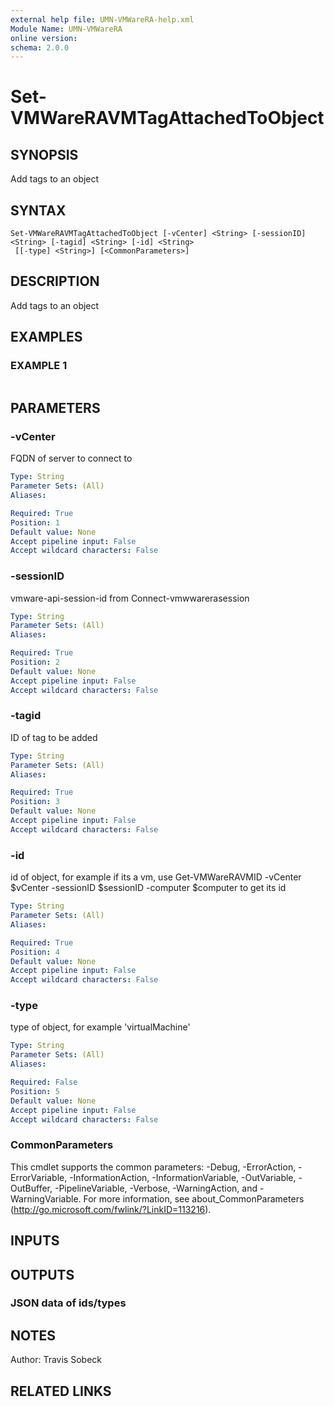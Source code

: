 ```yaml
---
external help file: UMN-VMWareRA-help.xml
Module Name: UMN-VMWareRA
online version:
schema: 2.0.0
---
```


# Set-VMWareRAVMTagAttachedToObject

## SYNOPSIS
Add tags to an object

## SYNTAX

```
Set-VMWareRAVMTagAttachedToObject [-vCenter] <String> [-sessionID] <String> [-tagid] <String> [-id] <String>
 [[-type] <String>] [<CommonParameters>]
```

## DESCRIPTION
Add tags to an object

## EXAMPLES

### EXAMPLE 1
```

```

## PARAMETERS

### -vCenter
FQDN of server to connect to

```yaml
Type: String
Parameter Sets: (All)
Aliases:

Required: True
Position: 1
Default value: None
Accept pipeline input: False
Accept wildcard characters: False
```

### -sessionID
vmware-api-session-id from Connect-vmwwarerasession

```yaml
Type: String
Parameter Sets: (All)
Aliases:

Required: True
Position: 2
Default value: None
Accept pipeline input: False
Accept wildcard characters: False
```

### -tagid
ID of tag to be added

```yaml
Type: String
Parameter Sets: (All)
Aliases:

Required: True
Position: 3
Default value: None
Accept pipeline input: False
Accept wildcard characters: False
```

### -id
id of object, for example if its a vm, use Get-VMWareRAVMID -vCenter $vCenter -sessionID $sessionID -computer $computer to get its id

```yaml
Type: String
Parameter Sets: (All)
Aliases:

Required: True
Position: 4
Default value: None
Accept pipeline input: False
Accept wildcard characters: False
```

### -type
type of object, for example 'virtualMachine'

```yaml
Type: String
Parameter Sets: (All)
Aliases:

Required: False
Position: 5
Default value: None
Accept pipeline input: False
Accept wildcard characters: False
```

### CommonParameters
This cmdlet supports the common parameters: -Debug, -ErrorAction, -ErrorVariable, -InformationAction, -InformationVariable, -OutVariable, -OutBuffer, -PipelineVariable, -Verbose, -WarningAction, and -WarningVariable. For more information, see about_CommonParameters (http://go.microsoft.com/fwlink/?LinkID=113216).

## INPUTS

## OUTPUTS

### JSON data of ids/types

## NOTES
Author: Travis Sobeck

## RELATED LINKS
